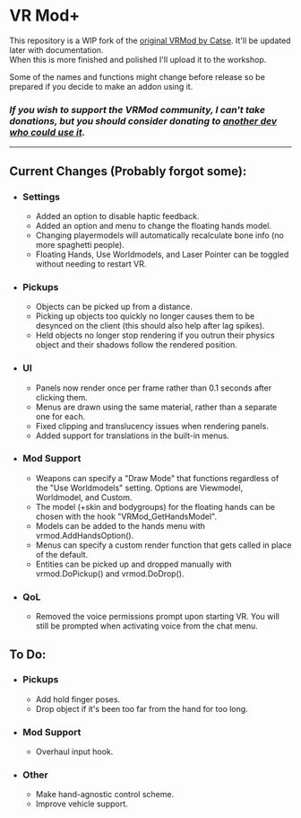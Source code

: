 # VR Mod+
This repository is a WIP fork of the [original VRMod by Catse](https://steamcommunity.com/sharedfiles/filedetails/?id=1678408548). It'll be updated later with documentation.  
When this is more finished and polished I'll upload it to the workshop.

Some of the names and functions might change before release so be prepared if you decide to make an addon using it.

### *If you wish to support the VRMod community, I can't take donations, but you should consider donating to [another dev who could use it](https://ko-fi.com/pescorrkastelina).*

---

## Current Changes (Probably forgot some):

* ### Settings
    * Added an option to disable haptic feedback.
    * Added an option and menu to change the floating hands model.
    * Changing playermodels will automatically recalculate bone info (no more spaghetti people).
    * Floating Hands, Use Worldmodels, and Laser Pointer can be toggled without needing to restart VR.

* ### Pickups
    * Objects can be picked up from a distance.
    * Picking up objects too quickly no longer causes them to be desynced on the client (this should also help after lag spikes).
    * Held objects no longer stop rendering if you outrun their physics object and their shadows follow the rendered position.

* ### UI
    * Panels now render once per frame rather than 0.1 seconds after clicking them.
    * Menus are drawn using the same material, rather than a separate one for each.
    * Fixed clipping and translucency issues when rendering panels.
    * Added support for translations in the built-in menus.

* ### Mod Support
    * Weapons can specify a "Draw Mode" that functions regardless of the "Use Worldmodels" setting. Options are Viewmodel, Worldmodel, and Custom.
    * The model (+skin and bodygroups) for the floating hands can be chosen with the hook "VRMod_GetHandsModel".
    * Models can be added to the hands menu with vrmod.AddHandsOption().
    * Menus can specify a custom render function that gets called in place of the default.
    * Entities can be picked up and dropped manually with vrmod.DoPickup() and vrmod.DoDrop().

* ### QoL
    * Removed the voice permissions prompt upon starting VR. You will still be prompted when activating voice from the chat menu.


## To Do:

* ### Pickups
    * Add hold finger poses.
    * Drop object if it's been too far from the hand for too long.

* ### Mod Support
    * Overhaul input hook.

* ### Other
    * Make hand-agnostic control scheme.
    * Improve vehicle support.

